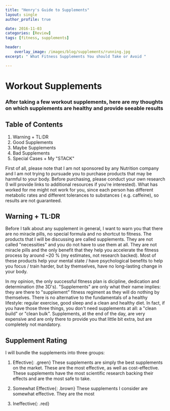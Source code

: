 ```yaml
---
title: "Henry's Guide to Supplements"
layout: single
author_profile: true

date: 2016-11-03
categories: [Review]
tags: [fitness, supplements]

header:
    overlay_image: /images/blog/supplements/running.jpg
excerpt: " What Fitness Supplements You should Take or Avoid " 

---
```


# Workout Supplements 

### After taking a few workout supplements, here are my thoughts on which supplements are healthy and provide seeable results

## Table of Contents 

1. Warning + TL:DR 
2. Good Supplements
3. Maybe Supplements
4. Bad Supplements
5. Special Cases + My "STACK" 


First of all, please note that I am not sponsored by any Nutrition company and I am not trying to pursuade you to purchase products that may be harmful to your body. Before purchasing, please conduct your own research (I will provide links to additional resources if you're interested). What has worked for me might not work for you, since each person has different metabolic rates and different tolerances to substances ( e.g. caffeine), so results are not guaranteed. 


## Warning + TL:DR 

Before I talk about any supplement in general, I want to warn you that there are no miracle pills, no special formula and no shortcut to fitness. The products that I will be discussing are called supplements. They are not called "necessities" and you do not have to use them at all. They are not miracle pills and the only benefit that they help you accelerate the fitness process by around ~20 % (my estimates, not research backed). Most of these products help your mental state / have psychological benefits to help you focus / train harder, but by themselves, have no long-lasting change in your body. 

In my opinion, the only successful fitness plan is dicipline, dedication and determination (the 3D's). "Supplements" are only what their name implies: they are there to "supplement" fitness regiment as they will do nothing by themselves. There is no alternative to the fundamentals of a healthy lifestyle: regular exercise, good sleep and a clean and healthy diet. In fact, if you have those three things, you don't need supplements at all: a "clean build" or "clean bulk". Supplements, at the end of the day, are very expensive and are only there to provide you that little bit extra, but are completely not mandatory. 

## Supplement Rating 

I will bundle the supplements into three groups: 

1. Effective{: .green}
	These supplements are simply the best supplements on the market. These are the most effective, as well as cost-effective. These supplements have the most scientific research backing their effects and are the most safe to take. 
	
2. Somewhat Effective{: .brown}
	These supplements I consider are somewhat effective. They are the most 
3. Ineffective{: .red}

